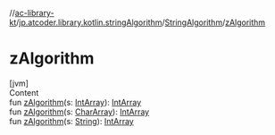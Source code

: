 //[ac-library-kt](../../index.md)/[jp.atcoder.library.kotlin.stringAlgorithm](../index.md)/[StringAlgorithm](index.md)/[zAlgorithm](z-algorithm.md)



# zAlgorithm  
[jvm]  
Content  
fun [zAlgorithm](z-algorithm.md)(s: [IntArray](https://kotlinlang.org/api/latest/jvm/stdlib/kotlin/-int-array/index.html)): [IntArray](https://kotlinlang.org/api/latest/jvm/stdlib/kotlin/-int-array/index.html)  
fun [zAlgorithm](z-algorithm.md)(s: [CharArray](https://kotlinlang.org/api/latest/jvm/stdlib/kotlin/-char-array/index.html)): [IntArray](https://kotlinlang.org/api/latest/jvm/stdlib/kotlin/-int-array/index.html)  
fun [zAlgorithm](z-algorithm.md)(s: [String](https://kotlinlang.org/api/latest/jvm/stdlib/kotlin/-string/index.html)): [IntArray](https://kotlinlang.org/api/latest/jvm/stdlib/kotlin/-int-array/index.html)  



